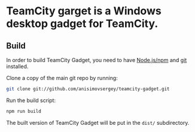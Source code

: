 # TeamCity garget is a Windows desktop gadget for TeamCity.

## Build

In order to build TeamCity Gadget, you need to have [Node.js/npm](https://nodejs.org/en/download/) and [git](https://git-scm.com/downloads) installed. 

Clone a copy of the main git repo by running:

```bash
git clone git://github.com/anisimovsergey/teamcity-gadget.git
```

Run the build script:
```bash
npm run build
```

The built version of TeamCity Gadget will be put in the `dist/` subdirectory.